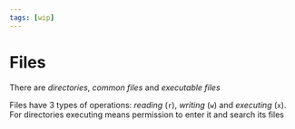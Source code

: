 ```yaml
---
tags: [wip]
---
```


# Files

There are _directories_, _common files_ and _executable files_

Files have 3 types of operations: _reading_ (`r`), _writing_ (`w`) and _executing_ (`x`). For directories executing means permission to enter it and search its files

<!--

## File descriptors

_File descriptors_ are used to

//Файловые дескрипторы// используются чтобы отслеживать открываемые процессом файлы, существуют 3 стандартных дескриптора --- это stdin (0), stdout (1) и stderr (2)

There are 3 standard file descriptors: `stdin`, `stdout` and `stderr`

## Directories

Directories are the way of grouping files

## Working directory

{{Рабочий каталог}}

Перед тем как с файлом можно будет работать, он должен быть открыт. Если доступ разрешен система получает челое число называемое файловым дескриптором и использующееся в дальнейших операциях с файлом

## Special files

Существуют также //специальные файлы//, благодаря которым устройства ввода/вывода похожи на обычные файлы. При этом с ними можно проводить операции чтения и записи. То есть, это как бы интерфейс в виде файла? Хранятся такие файлы в каталоге `/dev`

## Channels

{{Каналы}}

-->
